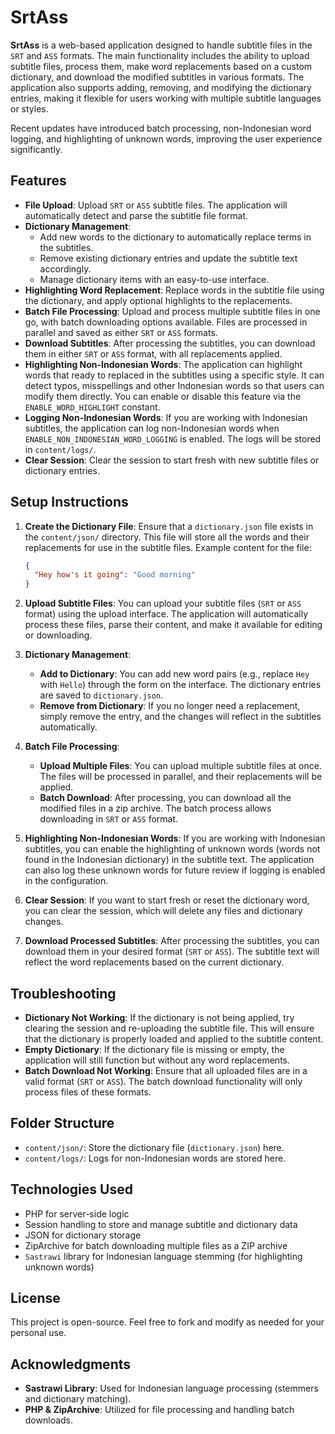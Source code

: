# SrtAss

**SrtAss** is a web-based application designed to handle subtitle files in the `SRT` and `ASS` formats. The main functionality includes the ability to upload subtitle files, process them, make word replacements based on a custom dictionary, and download the modified subtitles in various formats. The application also supports adding, removing, and modifying the dictionary entries, making it flexible for users working with multiple subtitle languages or styles.

Recent updates have introduced batch processing, non-Indonesian word logging, and highlighting of unknown words, improving the user experience significantly.

## Features

- **File Upload**: Upload `SRT` or `ASS` subtitle files. The application will automatically detect and parse the subtitle file format.
- **Dictionary Management**:
  - Add new words to the dictionary to automatically replace terms in the subtitles.
  - Remove existing dictionary entries and update the subtitle text accordingly.
  - Manage dictionary items with an easy-to-use interface.
- **Highlighting Word Replacement**: Replace words in the subtitle file using the dictionary, and apply optional highlights to the replacements.
- **Batch File Processing**: Upload and process multiple subtitle files in one go, with batch downloading options available. Files are processed in parallel and saved as either `SRT` or `ASS` formats.
- **Download Subtitles**: After processing the subtitles, you can download them in either `SRT` or `ASS` format, with all replacements applied.
- **Highlighting Non-Indonesian Words**: The application can highlight words that ready to replaced in the subtitles using a specific style. It can detect typos, misspellings and other Indonesian words so that users can modify them directly. You can enable or disable this feature via the `ENABLE_WORD_HIGHLIGHT` constant.
- **Logging Non-Indonesian Words**: If you are working with Indonesian subtitles, the application can log non-Indonesian words when `ENABLE_NON_INDONESIAN_WORD_LOGGING` is enabled. The logs will be stored in `content/logs/`.
- **Clear Session**: Clear the session to start fresh with new subtitle files or dictionary entries.

## Setup Instructions

1. **Create the Dictionary File**:
   Ensure that a `dictionary.json` file exists in the `content/json/` directory. This file will store all the words and their replacements for use in the subtitle files. Example content for the file:

   ```json
   {
     "Hey how's it going": "Good morning"
   }
   ```

2. **Upload Subtitle Files**:
   You can upload your subtitle files (`SRT` or `ASS` format) using the upload interface. The application will automatically process these files, parse their content, and make it available for editing or downloading.

3. **Dictionary Management**:

   - **Add to Dictionary**: You can add new word pairs (e.g., replace `Hey` with `Hello`) through the form on the interface. The dictionary entries are saved to `dictionary.json`.
   - **Remove from Dictionary**: If you no longer need a replacement, simply remove the entry, and the changes will reflect in the subtitles automatically.

4. **Batch File Processing**:

   - **Upload Multiple Files**: You can upload multiple subtitle files at once. The files will be processed in parallel, and their replacements will be applied.
   - **Batch Download**: After processing, you can download all the modified files in a zip archive. The batch process allows downloading in `SRT` or `ASS` format.

5. **Highlighting Non-Indonesian Words**:
   If you are working with Indonesian subtitles, you can enable the highlighting of unknown words (words not found in the Indonesian dictionary) in the subtitle text. The application can also log these unknown words for future review if logging is enabled in the configuration.

6. **Clear Session**:
   If you want to start fresh or reset the dictionary word, you can clear the session, which will delete any files and dictionary changes.

7. **Download Processed Subtitles**:
   After processing the subtitles, you can download them in your desired format (`SRT` or `ASS`). The subtitle text will reflect the word replacements based on the current dictionary.

## Troubleshooting

- **Dictionary Not Working**: If the dictionary is not being applied, try clearing the session and re-uploading the subtitle file. This will ensure that the dictionary is properly loaded and applied to the subtitle content.
- **Empty Dictionary**: If the dictionary file is missing or empty, the application will still function but without any word replacements.
- **Batch Download Not Working**: Ensure that all uploaded files are in a valid format (`SRT` or `ASS`). The batch download functionality will only process files of these formats.

## Folder Structure

- `content/json/`: Store the dictionary file (`dictionary.json`) here.
- `content/logs/`: Logs for non-Indonesian words are stored here.

## Technologies Used

- PHP for server-side logic
- Session handling to store and manage subtitle and dictionary data
- JSON for dictionary storage
- ZipArchive for batch downloading multiple files as a ZIP archive
- `Sastrawi` library for Indonesian language stemming (for highlighting unknown words)

## License

This project is open-source. Feel free to fork and modify as needed for your personal use.

## Acknowledgments

- **Sastrawi Library**: Used for Indonesian language processing (stemmers and dictionary matching).
- **PHP & ZipArchive**: Utilized for file processing and handling batch downloads.
